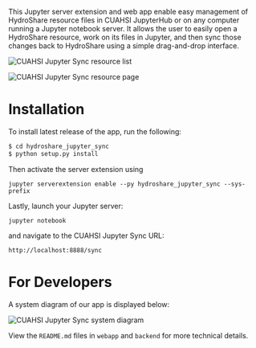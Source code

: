 This Jupyter server extension and web app enable easy management of HydroShare resource files in CUAHSI JupyterHub or
on any computer running a Jupyter notebook server. It allows the user to easily open a HydroShare resource,
work on its files in Jupyter, and then sync those changes back to HydroShare using a simple drag-and-drop
interface.

![CUAHSI Jupyter Sync resource list](https://imgur.com/uqvjp5G.png)

![CUAHSI Jupyter Sync resource page](https://imgur.com/plRRvga.png)

# Installation

To install latest release of the app, run the following: 

```bash
$ cd hydroshare_jupyter_sync
$ python setup.py install
```

Then activate the server extension using

```
jupyter serverextension enable --py hydroshare_jupyter_sync --sys-prefix
```

Lastly, launch your Jupyter server:

```
jupyter notebook
```

and navigate to the CUAHSI Jupyter Sync URL:

```
http://localhost:8888/sync
```

# For Developers

A system diagram of our app is displayed below:

![CUAHSI Jupyter Sync system diagram](https://imgur.com/6NWsxHi.png)

View the `README.md` files in `webapp` and `backend` for more technical details.